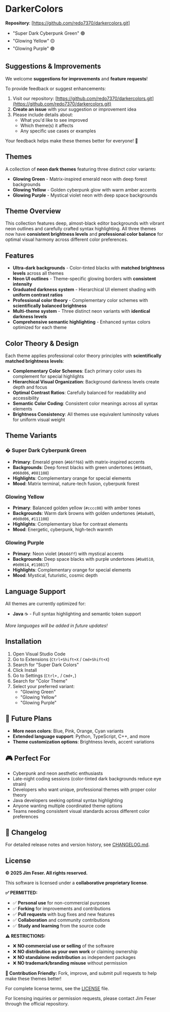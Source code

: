 # DarkerColors

**Repository**: [https://github.com/redo7370/darkercolors.git]
   - "Super Dark Cyberpunk Green" 🟢
   - "Glowing Yellow" 🟡  
   - "Glowing Purple" 🟣

## Suggestions & Improvements

We welcome **suggestions for improvements** and **feature requests**! 

To provide feedback or suggest enhancements:
1. Visit our repository: [https://github.com/redo7370/darkercolors.git](https://github.com/redo7370/darkercolors.git)
2. **Create an issue** with your suggestion or improvement idea
3. Please include details about:
   - What you'd like to see improved
   - Which theme(s) it affects
   - Any specific use cases or examples

Your feedback helps make these themes better for everyone! 🚀

## Themes

A collection of **neon dark themes** featuring three distinct color variants:

- **Glowing Green** - Matrix-inspired emerald neon with deep forest backgrounds
- **Glowing Yellow** - Golden cyberpunk glow with warm amber accents  
- **Glowing Purple** - Mystical violet neon with deep space backgrounds

## Theme Overview

This collection features deep, almost-black editor backgrounds with vibrant neon outlines and carefully crafted syntax highlighting. All three themes now have **consistent brightness levels** and **professional color balance** for optimal visual harmony across different color preferences.

## Features

- **Ultra-dark backgrounds** - Color-tinted blacks with **matched brightness levels** across all themes
- **Neon UI outlines** - Theme-specific glowing borders with **consistent intensity**
- **Graduated darkness system** - Hierarchical UI element shading with **uniform contrast ratios**
- **Professional color theory** - Complementary color schemes with **scientifically balanced brightness**
- **Multi-theme system** - Three distinct neon variants with **identical darkness levels**
- **Comprehensive semantic highlighting** - Enhanced syntax colors optimized for each theme

## Color Theory & Design

Each theme applies professional color theory principles with **scientifically matched brightness levels**:

- **Complementary Color Schemes**: Each primary color uses its complement for special highlights
- **Hierarchical Visual Organization**: Background darkness levels create depth and focus  
- **Optimal Contrast Ratios**: Carefully balanced for readability and accessibility
- **Semantic Color Coding**: Consistent color meanings across all syntax elements
- **Brightness Consistency**: All themes use equivalent luminosity values for uniform visual weight

## Theme Variants

### � Super Dark Cyberpunk Green
- **Primary**: Emerald green (`#66ff66`) with matrix-inspired accents
- **Backgrounds**: Deep forest blacks with green undertones (`#050a05`, `#060d06`, `#081108`)
- **Highlights**: Complementary orange for special elements
- **Mood**: Matrix terminal, nature-tech fusion, cyberpunk forest

### Glowing Yellow  
- **Primary**: Balanced golden yellow (`#cccc00`) with amber tones
- **Backgrounds**: Warm dark browns with golden undertones (`#0a0a05`, `#0d0d06`, `#111108`)
- **Highlights**: Complementary blue for contrast elements
- **Mood**: Energetic, cyberpunk, high-tech warmth

### Glowing Purple
- **Primary**: Neon violet (`#bb66ff`) with mystical accents
- **Backgrounds**: Deep space blacks with purple undertones (`#0a0510`, `#0d0614`, `#110817`)
- **Highlights**: Complementary orange for special elements
- **Mood**: Mystical, futuristic, cosmic depth

## Language Support

All themes are currently optimized for:
- **Java** ☕ - Full syntax highlighting and semantic token support

*More languages will be added in future updates!*

## Installation

1. Open Visual Studio Code
2. Go to Extensions (`Ctrl+Shift+X` / `Cmd+Shift+X`)
3. Search for "Super Dark Colors" 
4. Click Install
5. Go to Settings (`Ctrl+,` / `Cmd+,`)
6. Search for "Color Theme"
7. Select your preferred variant:
   - "Glowing Green"
   - "Glowing Yellow"  
   - "Glowing Purple"

## 🔮 Future Plans

- **More neon colors**: Blue, Pink, Orange, Cyan variants
- **Extended language support**: Python, TypeScript, C++, and more
- **Theme customization options**: Brightness levels, accent variations

## 🎮 Perfect For

- Cyberpunk and neon aesthetic enthusiasts
- Late-night coding sessions (color-tinted dark backgrounds reduce eye strain)
- Developers who want unique, professional themes with proper color theory
- Java developers seeking optimal syntax highlighting
- Anyone wanting multiple coordinated theme options
- Teams needing consistent visual standards across different color preferences

## 📝 Changelog

For detailed release notes and version history, see [CHANGELOG.md](CHANGELOG.md).

## License

**© 2025 Jim Feser. All rights reserved.**

This software is licensed under a **collaborative proprietary license**. 

**✅ PERMITTED:**
- ✅ **Personal use** for non-commercial purposes
- ✅ **Forking** for improvements and contributions
- ✅ **Pull requests** with bug fixes and new features
- ✅ **Collaboration** and community contributions
- ✅ **Study and learning** from the source code

**⚠️ RESTRICTIONS:**
- ❌ **NO commercial use or selling** of the software
- ❌ **NO distribution as your own work** or claiming ownership
- ❌ **NO standalone redistribution** as independent packages
- ❌ **NO trademark/branding misuse** without permission

**🤝 Contribution Friendly:** Fork, improve, and submit pull requests to help make these themes better!

For complete license terms, see the [LICENSE](LICENSE) file.

For licensing inquiries or permission requests, please contact Jim Feser through the official repository.
